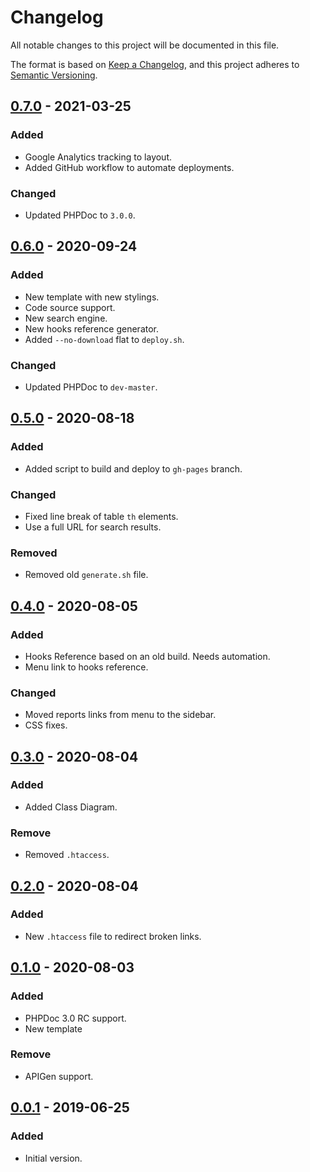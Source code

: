 # Changelog
All notable changes to this project will be documented in this file.

The format is based on [Keep a Changelog](https://keepachangelog.com/en/1.0.0/),
and this project adheres to [Semantic Versioning](https://semver.org/spec/v2.0.0.html).

## [0.7.0] - 2021-03-25
### Added
- Google Analytics tracking to layout.
- Added GitHub workflow to automate deployments.
### Changed
- Updated PHPDoc to `3.0.0`.

## [0.6.0] - 2020-09-24
### Added
- New template with new stylings.
- Code source support.
- New search engine.
- New hooks reference generator.
- Added `--no-download` flat to `deploy.sh`.
### Changed
- Updated PHPDoc to `dev-master`.

## [0.5.0] - 2020-08-18
### Added
- Added script to build and deploy to `gh-pages` branch.
### Changed
- Fixed line break of table `th` elements.
- Use a full URL for search results.
### Removed
- Removed old `generate.sh` file.

## [0.4.0] - 2020-08-05
### Added
- Hooks Reference based on an old build. Needs automation.
- Menu link to hooks reference.
### Changed
- Moved reports links from menu to the sidebar.
- CSS fixes.

## [0.3.0] - 2020-08-04
### Added
- Added Class Diagram.
### Remove
- Removed `.htaccess`.

## [0.2.0] - 2020-08-04
### Added
- New `.htaccess` file to redirect broken links.

## [0.1.0] - 2020-08-03
### Added
- PHPDoc 3.0 RC support.
- New template
### Remove
- APIGen support.

## [0.0.1] - 2019-06-25
### Added
- Initial version.

[Unreleased]: https://github.com/woocommerce/code-reference/compare/0.7.0...HEAD
[0.7.0]: https://github.com/woocommerce/code-reference/compare/0.6.0...0.7.0
[0.6.0]: https://github.com/woocommerce/code-reference/compare/0.5.0...0.6.0
[0.5.0]: https://github.com/woocommerce/code-reference/compare/0.4.0...0.5.0
[0.4.0]: https://github.com/woocommerce/code-reference/compare/0.3.0...0.4.0
[0.3.0]: https://github.com/woocommerce/code-reference/compare/0.2.0...0.3.0
[0.2.0]: https://github.com/woocommerce/code-reference/compare/0.1.0...0.2.0
[0.1.0]: https://github.com/woocommerce/code-reference/compare/0.0.1...0.1.0
[0.0.1]: https://github.com/woocommerce/code-reference/compare/749f431...0.0.1
